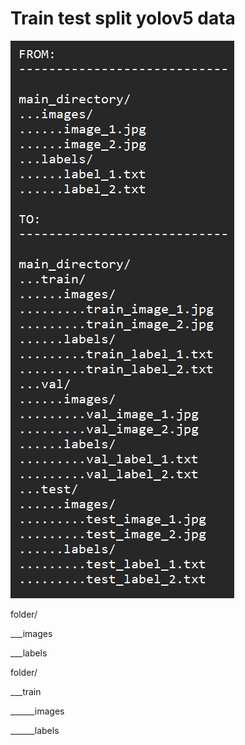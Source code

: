 # Train test split yolov5 data

![image info](/train_test_split.png)

folder/

___images

___labels

folder/

___train

______images

______labels
